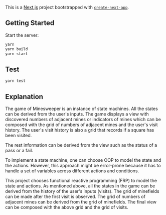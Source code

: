 This is a [Next.js](https://nextjs.org/) project bootstrapped with [`create-next-app`](https://github.com/vercel/next.js/tree/canary/packages/create-next-app).

## Getting Started

Start the server:

```bash
yarn
yarn build
yarn start
```

## Test

```bash
yarn test
```

## Explanation

The game of Minesweeper is an instance of state machines. All the states can be derived from the user's inputs. The game displays a view with discovered numbers of adjacent mines or indicators of mines which can be composed with the grid of numbers of adjacent mines and the user's visit history. The user's visit history is also a grid that records if a square has been visited.

The rest information can be derived from the view such as the status of a pass or a fail.

To implement a state machine, one can choose OOP to model the state and the actions. However, this approach might be error-prone because it has to handle a set of variables across different actions and conditions.

This project chooses functional reactive programming (FRP) to model the state and actions. As mentioned above, all the states in the game can be derived from the history of the user's inputs (visits). The grid of minefields can be made after the first visit is observed. The grid of numbers of adjacent mines can be derived from the grid of minefields. The final view can be composed with the above grid and the grid of visits.
